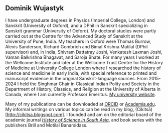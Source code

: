 ## Dominik Wujastyk

I have undergraduate degrees in Physics (Imperial College, London) and Sanskrit (University of Oxford), and a DPhil in Sanskrit specializing in Sanskrit grammar (University of Oxford). My doctoral studies were partly carried out at the Centre for the Advanced Study of Sanskrit at the University of Pune, India. My teachers in Oxford were Thomas Burrow, Alexis Sanderson, Richard Gombrich and Bimal Krishna Matilal (DPhil supervisor) and, in India, Shivram Dattatray Joshi, Venkatesh Laxman Joshi, Vaman Balkrishna Bhagavat, and Saroja Bhate. For many years I worked at the Wellcome Institute and later at the Wellcome Trust Centre for the History of Medicine at University College London where I researched the history of science and medicine in early India, with special reference to printed and manuscript evidence in the original Sanskrit-language sources. From 2015-2024 I held the Singhmar Chair in Classical Indian Polity and Society in the Department of History, Classics, and Religion at the University of Alberta in Canada, where I am currently Professor Emeritus.  [My university website](https://apps.ualberta.ca/directory/person/wujastyk). 

Many of my publications can be downloaded at [ORCID](https://orcid.org/0000-0003-0216-6381) or [Academia.edu](https://ualberta.academia.edu/DominikWujastyk). My informal writings on various topics can be read in my blog, (Cikitsā)[http://cikitsa.blogspot.com]. I founded and am on the editorial board of the academic journal *[History of Science in South Asia](https://hssa-journal.org/)*, and book series with the publishers Brill and Motilal Banarsidass. 
